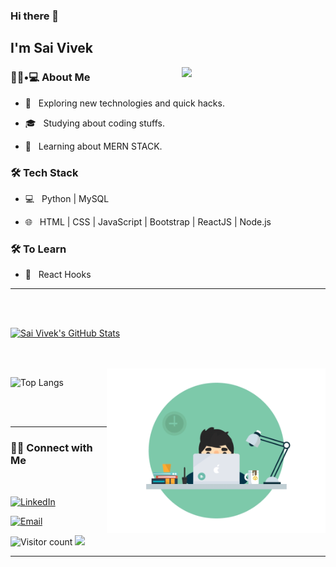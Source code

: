 ### Hi there 👋<h2> I'm Sai Vivek</h2>

<img align='right' src="https://media.giphy.com/media/M9gbBd9nbDrOTu1Mqx/giphy.gif" width="230">

<h3> 👨🏻•💻 About Me </h3>



- 🤔 &nbsp; Exploring new technologies and quick hacks.

- 🎓 &nbsp; Studying about coding stuffs.

- 🌱 &nbsp; Learning about MERN STACK.



<h3>🛠 Tech Stack</h3>



- 💻 &nbsp; Python | MySQL

- 🌐 &nbsp; HTML | CSS | JavaScript | Bootstrap | ReactJS | Node.js 

<!--

- 🛢 &nbsp; MySQL 

- 🔧 &nbsp; Git 

-->



<h3>🛠 To Learn</h3>

- 🔧 &nbsp; React Hooks

<hr>



<br/><br/>

[![Sai Vivek's GitHub Stats](https://github-readme-stats.vercel.app/api?username=saivivek801&show_icons=true)](https://github.com/saivivek801)

<br/>

<br/>

<img src="https://github.com/nirala69/nirala69/blob/master/70804f7e25b11f29db904f2fa7b4cd9d.gif" width="350" align='right'>

![Top Langs](https://github-readme-stats.vercel.app/api/top-langs/?username=saivivek801&show_icons=true)

<br><br>



<hr>



<h3> 🤝🏻 Connect with Me </h3>

<br>



<p align="center">


<a href="https://www.linkedin.com/in/sai-vivek009/"><img alt="LinkedIn" src="https://img.shields.io/badge/LinkedIn-Sai%20Vivek-blue?style=flat-square&logo=linkedin"></a>

<a href="mailto:saivivek801@gmail.com"><img alt="Email" src="https://img.shields.io/badge/Email-saivivek801@gmail.com-blue?style=flat-square&logo=gmail"></a>

</p>





![Visitor count](https://visitor-badge.laobi.icu/badge?page_id=saivivek801.saivivek801)   <img src="https://media.giphy.com/media/dxn6fRlTIShoeBr69N/giphy.gif" width="30">





<hr>
